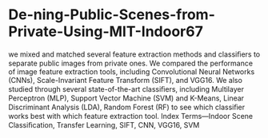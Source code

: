 # De-ning-Public-Scenes-from-Private-Using-MIT-Indoor67
 we mixed and matched several feature extraction methods and classiﬁers to separate public images from private ones. We compared the performance of image feature extraction tools, including Convolutional Neural Networks (CNNs), Scale-Invariant Feature Transform (SIFT), and VGG16. We also studied through several state-of-the-art classiﬁers, including Multilayer Perceptron (MLP), Support Vector Machine (SVM) and K-Means, Linear Discriminant Analysis (LDA), Random Forest (RF) to see which classiﬁer works best with which feature extraction tool. Index Terms—Indoor Scene Classiﬁcation, Transfer Learning, SIFT, CNN, VGG16, SVM 
